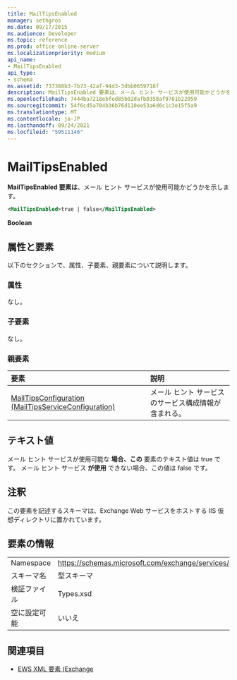 ```yaml
---
title: MailTipsEnabled
manager: sethgros
ms.date: 09/17/2015
ms.audience: Developer
ms.topic: reference
ms.prod: office-online-server
ms.localizationpriority: medium
api_name:
- MailTipsEnabled
api_type:
- schema
ms.assetid: 737388b3-7b73-42af-94d3-3dbb0659718f
description: MailTipsEnabled 要素は、メール ヒント サービスが使用可能かどうかを示します。
ms.openlocfilehash: 7444ba7218ebfed85b02dafb0358af9781b22059
ms.sourcegitcommit: 54f6cd5a704b36b76d110ee53a6d6c1c3e15f5a9
ms.translationtype: MT
ms.contentlocale: ja-JP
ms.lasthandoff: 09/24/2021
ms.locfileid: "59511146"
---
```

# <a name="mailtipsenabled"></a>MailTipsEnabled

**MailTipsEnabled 要素は**、メール ヒント サービスが使用可能かどうかを示します。 
  
```xml
<MailTipsEnabled>true | false</MailTipsEnabled>
```

 **Boolean**
## <a name="attributes-and-elements"></a>属性と要素

以下のセクションで、属性、子要素、親要素について説明します。
  
### <a name="attributes"></a>属性

なし。
  
### <a name="child-elements"></a>子要素

なし。
  
### <a name="parent-elements"></a>親要素

|**要素**|**説明**|
|:-----|:-----|
|[MailTipsConfiguration (MailTipsServiceConfiguration)](mailtipsconfiguration-mailtipsserviceconfiguration.md) <br/> |メール ヒント サービスのサービス構成情報が含まれる。  <br/> |
   
## <a name="text-value"></a>テキスト値

メール ヒント サービスが使用可能な **場合、この** 要素のテキスト値は true です。 メール ヒント サービス **が使用** できない場合、この値は false です。 
  
## <a name="remarks"></a>注釈

この要素を記述するスキーマは、Exchange Web サービスをホストする IIS 仮想ディレクトリに置かれています。
  
## <a name="element-information"></a>要素の情報

|||
|:-----|:-----|
|Namespace  <br/> |https://schemas.microsoft.com/exchange/services/2006/types  <br/> |
|スキーマ名  <br/> |型スキーマ  <br/> |
|検証ファイル  <br/> |Types.xsd  <br/> |
|空に設定可能  <br/> |いいえ  <br/> |
   
## <a name="see-also"></a>関連項目



- [EWS XML 要素 (Exchange](ews-xml-elements-in-exchange.md)

